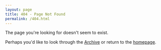 ```yaml
---
layout: page
title: 404 - Page Not Found
permalink: /404.html
---
```


The page you're looking for doesn't seem to exist.

Perhaps you'd like to look through the [Archive](/archive/) or return to the [homepage](/).